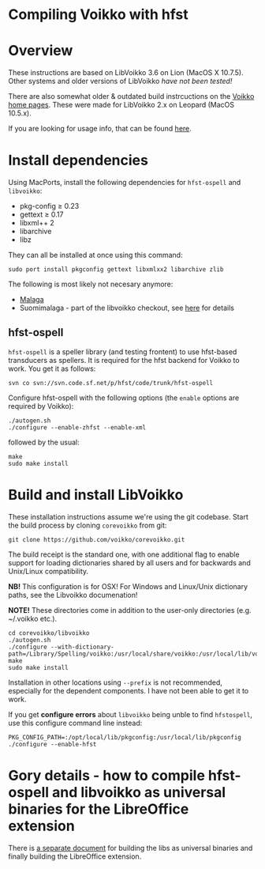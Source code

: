 # Compiling Voikko with hfst

# Overview

These instructions are based on LibVoikko 3.6 on Lion (MacOS X 10.7.5). Other systems and older versions of LibVoikko _have not been tested!_

There are also somewhat older & outdated build instrcuctions on the [Voikko home pages](http://voikko.sourceforge.net/source-mac.html). These were made for LibVoikko 2.x on Leopard (MacOS 10.5.x).

If you are looking for usage info, that can be found [here](/tools/UsingVoikkoWithHfst.html).

# Install dependencies

Using MacPorts, install the following dependencies for `hfst-ospell` and `libvoikko`:

- pkg-config ≥ 0.23
- gettext ≥ 0.17
- libxml++ 2
- libarchive
- libz

They can all be installed at once using this command:

```
sudo port install pkgconfig gettext libxmlxx2 libarchive zlib
```

The following is most likely not necesary anymore:

- [Malaga](http://home.arcor.de/bjoern-beutel/malaga/)
- Suomimalaga - part of the libvoikko checkout, see
  [here](http://voikko.sourceforge.net/source-mac.html) for details

## hfst-ospell

`hfst-ospell` is a speller library (and testing frontent) to use hfst-based transducers as spellers. It is required for the hfst backend for Voikko to work. You get it as follows:

```
svn co svn://svn.code.sf.net/p/hfst/code/trunk/hfst-ospell
```

Configure hfst-ospell with the following options (the `enable` options are required by Voikko):

```
./autogen.sh
./configure --enable-zhfst --enable-xml
```

followed by the usual:

```
make
sudo make install
```

# Build and install LibVoikko

These installation instructions assume we're using the git codebase. Start the build process by cloning `corevoikko` from git:

```
git clone https://github.com/voikko/corevoikko.git
```

The build receipt is the standard one, with one additional flag to enable
support for loading dictionaries shared by all users and for backwards and
Unix/Linux compatibility.

**NB!** This configuration is for OSX! For Windows and Linux/Unix dictionary
paths, see the Libvoikko documenation!

**NOTE!** These directories come in addition to the user-only directories (e.g.
~/.voikko etc.).

```
cd corevoikko/libvoikko
./autogen.sh
./configure --with-dictionary-path=/Library/Spelling/voikko:/usr/local/share/voikko:/usr/local/lib/voikko
make
sudo make install
```

Installation in other locations using `--prefix` is not recommended, especially for the dependent components. I have not been able to get it to work.

If you get **configure errors** about `libvoikko` being unble to find `hfstospell`, use this configure command line instead:

```
PKG_CONFIG_PATH=:/opt/local/lib/pkgconfig:/usr/local/lib/pkgconfig ./configure --enable-hfst
```

# Gory details - how to compile hfst-ospell and libvoikko as universal binaries for the LibreOffice extension

There is [a separate document](BuildingTheVoikkoExtensionForLibreOffice.html) for
building the libs as universal binaries and finally building the LibreOffice
extension.
